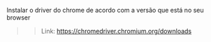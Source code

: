 Instalar o driver do chrome de acordo com a versão que está no seu browser
>> Link: https://chromedriver.chromium.org/downloads